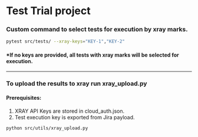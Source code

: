 # Test Trial project

### Custom command to select tests for execution by xray marks. 
```sh
pytest src/tests/ --xray-keys="KEY-1","KEY-2"  
```
#### *If no keys are provided, all tests with xray marks will be selected for execution.


------------------------------------------------------------------------


### To upload the results to xray run xray_upload.py

#### Prerequisites:
1. XRAY API Keys are stored in cloud_auth.json.
2. Test execution key is exported from Jira payload.

```sh
python src/utils/xray_upload.py  
```
